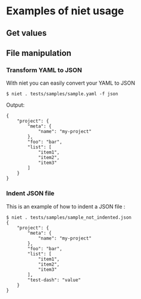 # Examples of niet usage

## Get values

## File manipulation

### Transform YAML to JSON
With niet you can easily convert your YAML to JSON
<!--- TEST START -->
```shell
$ niet . tests/samples/sample.yaml -f json
```
<!--- TEST START -->

Output:
```shell
{
    "project": {
        "meta": {
            "name": "my-project"
        },
        "foo": "bar",
        "list": [
            "item1",
            "item2",
            "item3"
        ]
    }
}
```

### Indent JSON file

This is an example of how to indent a JSON file :
```shell
$ niet . tests/samples/sample_not_indented.json 
{
    "project": {
        "meta": {
            "name": "my-project"
        },
        "foo": "bar",
        "list": [
            "item1",
            "item2",
            "item3"
        ],
        "test-dash": "value"
    }
}
```
